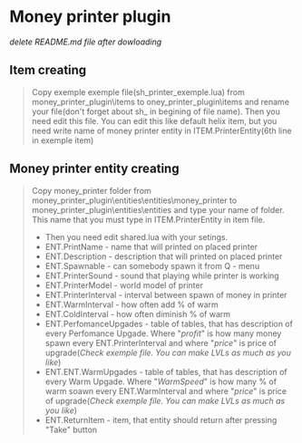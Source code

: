 # Money printer plugin
_delete README.md file after dowloading_

## Item creating
>Copy exemple exemple file(sh_printer_exemple.lua) from money_printer_plugin\items to oney_printer_plugin\items and rename your file(don't forget about sh_ in begining of file name). Then you need edit this file. You can edit this like default helix item, but you need write name of money printer entity in ITEM.PrinterEntity(6th line in exemple item)

## Money printer entity creating
> Copy money_printer folder from money_printer_plugin\entities\entities\money_printer to money_printer_plugin\entities\entities and type your name of folder. This name that you must type in ITEM.PrinterEntity in item file.
>* Then you need edit shared.lua with your setings.
>* ENT.PrintName - name that will printed on placed printer
>* ENT.Description - description that will printed on placed printer
>* ENT.Spawnable - can somebody spawn it from Q - menu
>* ENT.PrinterSound - sound that playing while printer is working
>* ENT.PrinterModel - world model of printer
>* ENT.PrinterInterval - interval between spawn of money in printer
>* ENT.WarmInterval - how often add % of warm
>* ENT.ColdInterval - how often diminish % of warm
>* ENT.PerfomanceUpgades - table of tables, that has description of every Perfomance Upgade. Where "_profit_" is how many money spawn every ENT.PrinterInterval and where "_price_" is price of upgrade(_Check exemple file. You can make LVLs as much as you like_)
>* ENT.ENT.WarmUpgades - table of tables, that has description of every Warm Upgade. Where "_WarmSpeed_" is how many % of warm soawn every ENT.WarmInterval and where "_price_" is price of upgrade(_Check exemple file. You can make LVLs as much as you like_)
>* ENT.ReturnItem - item, that entity should return after pressing "Take" button
